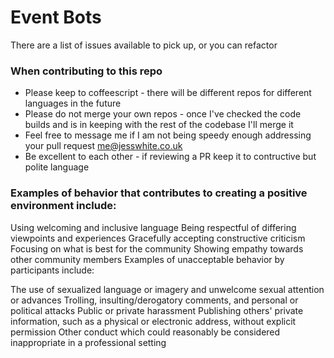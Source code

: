 # Event Bots 

There are a list of issues available to pick up, or you can refactor

### When contributing to this repo

* Please keep to coffeescript - there will be different repos for different languages in the future
* Please do not merge your own repos - once I've checked the code builds and is in keeping with the rest of the codebase I'll merge it
* Feel free to message me if I am not being speedy enough addressing your pull request me@jesswhite.co.uk
* Be excellent to each other - if reviewing a PR keep it to contructive but polite language

### Examples of behavior that contributes to creating a positive environment include:

Using welcoming and inclusive language
Being respectful of differing viewpoints and experiences
Gracefully accepting constructive criticism
Focusing on what is best for the community
Showing empathy towards other community members
Examples of unacceptable behavior by participants include:

The use of sexualized language or imagery and unwelcome sexual attention or advances
Trolling, insulting/derogatory comments, and personal or political attacks
Public or private harassment
Publishing others' private information, such as a physical or electronic address, without explicit permission
Other conduct which could reasonably be considered inappropriate in a professional setting

